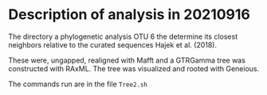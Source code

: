 # Description of analysis in 20210916

The directory a phylogenetic analysis OTU 6 the determine its closest neighbors
relative to the curated sequences Hajek et al. (2018).

These were, ungapped, realigned with Mafft and a GTRGamma tree was constructed with RAxML. The tree was visualized and rooted with Geneious.

The commands run are in the file `Tree2.sh`
